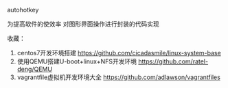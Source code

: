 autohotkey

为提高软件的使效率
对图形界面操作进行封装的代码实现


收藏：

1. centos7开发环境搭建
   https://github.com/cicadasmile/linux-system-base
2. 使用QEMU搭建U-boot+linux+NFS开发环境
   https://github.com/ratel-deng/QEMU
3. vagrantfile虚拟机开发环境大全
   https://github.com/adlawson/vagrantfiles
